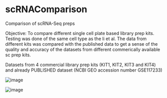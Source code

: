 # scRNAComparison
Comparison of scRNA-Seq preps

Objective: To compare different single cell plate based library prep kits. Testing was done of the same cell type as the li et al. The data from different kits was compared with the published data to get a sense of the quality and accuracy of the datasets from different commerically available sc prep kits.

Datasets from 4 commercial library prep kits (KIT1, KIT2, KIT3 and KIT4) and already PUBLISHED dataset (NCBI GEO accession number GSE117233)

![image](https://user-images.githubusercontent.com/17224367/147722265-3291e38e-d69f-4f8e-ad33-854140ed6df7.png)

![image](https://user-images.githubusercontent.com/17224367/147721992-b3c78cf9-7df1-4345-b8b2-a4a244529574.png)
